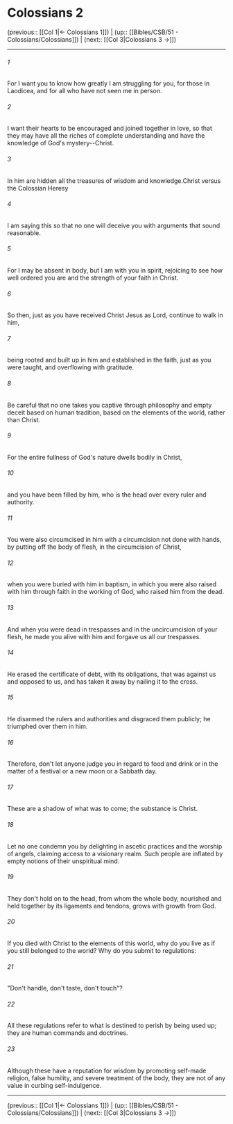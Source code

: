 # Colossians 2

(previous:: [[Col 1|← Colossians 1]]) | (up:: [[Bibles/CSB/51 - Colossians/Colossians]]) | (next:: [[Col 3|Colossians 3 →]])

***


###### 1 
For I want you to know how greatly I am struggling for you, for those in Laodicea, and for all who have not seen me in person. 

###### 2 
I want their hearts to be encouraged and joined together in love, so that they may have all the riches of complete understanding and have the knowledge of God's mystery--Christ. 

###### 3 
In him are hidden all the treasures of wisdom and knowledge.Christ versus the Colossian Heresy 

###### 4 
I am saying this so that no one will deceive you with arguments that sound reasonable. 

###### 5 
For I may be absent in body, but I am with you in spirit, rejoicing to see how well ordered you are and the strength of your faith in Christ. 

###### 6 
So then, just as you have received Christ Jesus as Lord, continue to walk in him, 

###### 7 
being rooted and built up in him and established in the faith, just as you were taught, and overflowing with gratitude. 

###### 8 
Be careful that no one takes you captive through philosophy and empty deceit based on human tradition, based on the elements of the world, rather than Christ. 

###### 9 
For the entire fullness of God's nature dwells bodily in Christ, 

###### 10 
and you have been filled by him, who is the head over every ruler and authority. 

###### 11 
You were also circumcised in him with a circumcision not done with hands, by putting off the body of flesh, in the circumcision of Christ, 

###### 12 
when you were buried with him in baptism, in which you were also raised with him through faith in the working of God, who raised him from the dead. 

###### 13 
And when you were dead in trespasses and in the uncircumcision of your flesh, he made you alive with him and forgave us all our trespasses. 

###### 14 
He erased the certificate of debt, with its obligations, that was against us and opposed to us, and has taken it away by nailing it to the cross. 

###### 15 
He disarmed the rulers and authorities and disgraced them publicly; he triumphed over them in him. 

###### 16 
Therefore, don't let anyone judge you in regard to food and drink or in the matter of a festival or a new moon or a Sabbath day. 

###### 17 
These are a shadow of what was to come; the substance is Christ. 

###### 18 
Let no one condemn you by delighting in ascetic practices and the worship of angels, claiming access to a visionary realm. Such people are inflated by empty notions of their unspiritual mind. 

###### 19 
They don't hold on to the head, from whom the whole body, nourished and held together by its ligaments and tendons, grows with growth from God. 

###### 20 
If you died with Christ to the elements of this world, why do you live as if you still belonged to the world? Why do you submit to regulations: 

###### 21 
"Don't handle, don't taste, don't touch"? 

###### 22 
All these regulations refer to what is destined to perish by being used up; they are human commands and doctrines. 

###### 23 
Although these have a reputation for wisdom by promoting self-made religion, false humility, and severe treatment of the body, they are not of any value in curbing self-indulgence.

***

(previous:: [[Col 1|← Colossians 1]]) | (up:: [[Bibles/CSB/51 - Colossians/Colossians]]) | (next:: [[Col 3|Colossians 3 →]])
